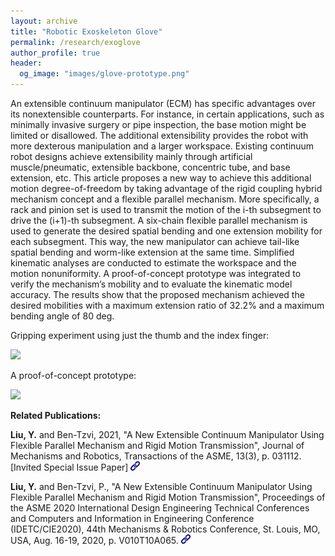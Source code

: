 ```yaml
---
layout: archive
title: "Robotic Exoskeleton Glove"
permalink: /research/exoglove
author_profile: true
header:
  og_image: "images/glove-prototype.png"
---
```


An extensible continuum manipulator (ECM) has specific advantages over its nonextensible counterparts. For instance, in certain applications, such as minimally invasive surgery or pipe inspection, the base motion might be limited or disallowed. The additional extensibility provides the robot with more dexterous manipulation and a larger workspace. Existing continuum robot designs achieve extensibility mainly through artificial muscle/pneumatic, extensible backbone, concentric tube, and base extension, etc. This article proposes a new way to achieve this additional motion degree-of-freedom by taking advantage of the rigid coupling hybrid mechanism concept and a flexible parallel mechanism. More specifically, a rack and pinion set is used to transmit the motion of the i-th subsegment to drive the (i+1)-th subsegment. A six-chain flexible parallel mechanism is used to generate the desired spatial bending and one extension mobility for each subsegment. This way, the new manipulator can achieve tail-like spatial bending and worm-like extension at the same time. Simplified kinematic analyses are conducted to estimate the workspace and the motion nonuniformity. A proof-of-concept prototype was integrated to verify the mechanism’s mobility and to evaluate the kinematic model accuracy. The results show that the proposed mechanism achieved the desired mobilities with a maximum extension ratio of 32.2% and a maximum bending angle of 80 deg.

Gripping experiment using just the thumb and the index finger: 

<img style="height:300px;" src="/images/glove480small.gif"/>

A proof-of-concept prototype:

<img style="height:230px;" src="/images/glove-prototype.png"/>

**Related Publications:**

**Liu, Y.** and Ben-Tzvi, 2021, "A New Extensible Continuum Manipulator Using Flexible Parallel Mechanism and Rigid Motion Transmission", Journal of Mechanisms and Robotics, Transactions of the ASME, 13(3), p. 031112. [Invited Special Issue Paper]  [<img style="height:15px;" src="/images/link.png"/>](https://asmedigitalcollection.asme.org/mechanismsrobotics/article/13/3/031014/1098038/A-New-Extensible-Continuum-Manipulator-Using)

**Liu, Y.** and Ben-Tzvi, P., "A New Extensible Continuum Manipulator Using Flexible Parallel Mechanism and Rigid Motion Transmission", Proceedings of the ASME 2020 International Design Engineering Technical Conferences and Computers and Information in Engineering Conference (IDETC/CIE2020), 44th Mechanisms & Robotics Conference, St. Louis, MO, USA, Aug. 16-19, 2020, p. V010T10A065.  [<img style="height:15px;" src="/images/link.png"/>](https://asmedigitalcollection.asme.org/IDETC-CIE/proceedings-abstract/IDETC-CIE2020/1090138)
